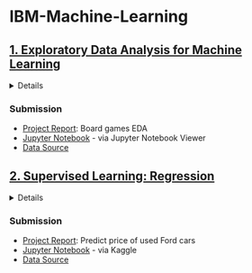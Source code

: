# IBM-Machine-Learning
## [1. Exploratory Data Analysis for Machine Learning](https://www.coursera.org/learn/ibm-exploratory-data-analysis-for-machine-learning)
<details>
  <summary>Details</summary>
  
### Topics covered
> 1. A Brief History of Modern AI and its Applications
> 2. Retrieving Data, Exploratory Data Analysis, and Feature Engineering
> 3. Inferential Statistics and Hypothesis Testing

### Project requirements
> ...spend some time finding a data set that you are really passionate about. This can be a data set similar to the data you have available at work or data you have always wanted to analyze. For some people this will be sports data sets, while some other folks prefer to focus on data from a datathon or data for good.
>
> Once you have selected a data set, you will produce the deliverables listed below and submit them to one of your peers for review. Treat this exercise as an opportunity to produce analysis that are ready to highlight your analytical skills for a senior audience, for example, the Chief Data Officer, or the Head of Analytics at your company.
> Sections required in your report:
> - Brief description of the data set and a summary of its attributes.
> - Initial plan for data exploration.
> - Actions taken for data cleaning and feature engineering.
> - Key Findings and Insights, which synthesizes the results of Exploratory Data Analysis in an insightful and actionable manner.
> - Formulating at least 3 hypothesis about this data.
> - Conducting a formal significance test for one of the hypotheses and discuss the results.
> - Suggestions for next steps in analyzing this data.
> - A paragraph that summarizes the quality of this data set and a request for additional data if needed.
</details>

### Submission
- [Project Report](https://github.com/thuynh323/IBM-Machine-Learning/blob/master/1-EDA/Project-1-Report.pdf): Board games EDA
- [Jupyter Notebook](https://nbviewer.jupyter.org/github/thuynh323/IBM-Machine-Learning/blob/master/1-EDA/Project-1.ipynb) - via Jupyter Notebook Viewer
- [Data Source](https://github.com/thuynh323/IBM-Machine-Learning/blob/master/data/board_games.csv)
## [2. Supervised Learning: Regression](https://www.coursera.org/learn/supervised-learning-regression)
<details>
  <summary>Details</summary>
  
### Topics covered
> 1. Introduction to Supervised Machine Learning and Linear Regression
> 2. Data Splits and Cross Validation
> 3. Regression with Regularization Techniques: Ridge, LASSO, and Elastic Net

### Project requirements
> ...spend some time finding a data set that you are really passionate about. This can be a data set similar to the data you have available at work or data you have always wanted to analyze. For some people this will be sports data sets, while some other folks prefer to focus on data from a datathon or data for good.
>
> Once you have selected a data set, you will produce the deliverables listed below and submit them to one of your peers for review. Treat this exercise as an opportunity to produce analysis that are ready to highlight your analytical skills for a senior audience, for example, the Chief Data Officer, or the Head of Analytics at your company.
> Sections required in your report:
> - Main objective of the analysis that specifies whether your model will be focused on prediction or interpretation.
> - Brief description of the data set you chose and a summary of its attributes.
> - Brief summary of data exploration and actions taken for data cleaning and feature engineering.
> - Summary of training at least three linear regression models which should be variations that cover using a simple linear regression as a baseline, adding polynomial effects, and using a regularization regression. Preferably, all use the same training and test splits, or the same cross-validation method.
> - A paragraph explaining which of your regressions you recommend as a final model that best fits your needs in terms of accuracy and explainability.
> - Summary Key Findings and Insights, which walks your reader through the main drivers of your model and insights from your data derived from your linear regression model.
> - Suggestions for next steps in analyzing this data, which may include suggesting revisiting this model adding specific data features to achieve a better explanation or a better prediction.
</details>

### Submission
- [Project Report](https://github.com/thuynh323/IBM-Machine-Learning/blob/master/2-Supervised-Learning-Regression/Project-2-Report.pdf): Predict price of used Ford cars
- [Jupyter Notebook](https://www.kaggle.com/thanhhuynh/linear-regression-and-regularization-ford) - via Kaggle
- [Data Source](https://github.com/thuynh323/IBM-Machine-Learning/blob/master/data/ford.csv)
